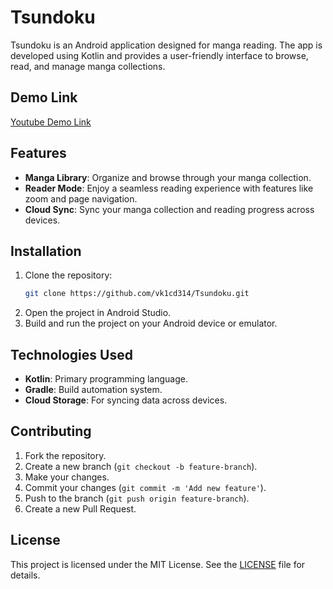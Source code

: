 # Tsundoku

Tsundoku is an Android application designed for manga reading. The app is developed using Kotlin and provides a user-friendly interface to browse, read, and manage manga collections.

## Demo Link
[Youtube Demo Link](https://www.youtube.com/watch?v=9D7CcCEp1nk)

## Features

- **Manga Library**: Organize and browse through your manga collection.
- **Reader Mode**: Enjoy a seamless reading experience with features like zoom and page navigation.
- **Cloud Sync**: Sync your manga collection and reading progress across devices.

## Installation

1. Clone the repository:
   ```bash
   git clone https://github.com/vk1cd314/Tsundoku.git
   ```
2. Open the project in Android Studio.
3. Build and run the project on your Android device or emulator.

## Technologies Used

- **Kotlin**: Primary programming language.
- **Gradle**: Build automation system.
- **Cloud Storage**: For syncing data across devices.

## Contributing

1. Fork the repository.
2. Create a new branch (`git checkout -b feature-branch`).
3. Make your changes.
4. Commit your changes (`git commit -m 'Add new feature'`).
5. Push to the branch (`git push origin feature-branch`).
6. Create a new Pull Request.

## License

This project is licensed under the MIT License. See the [LICENSE](LICENSE) file for details.
